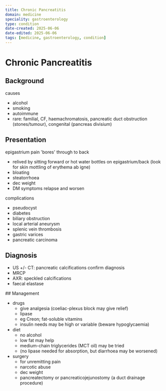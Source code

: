 ```yaml
---
title: Chronic Pancreatitis
domain: medicine
speciality: gastroenterology
type: condition
date-created: 2025-06-06
date-edited: 2025-06-06
tags: [medicine, gastroenterology, condition]
---
```


# Chronic Pancreatitis

## Background
causes
- alcohol
- smoking
- autoimmune
- rare: familial, CF, haemachromatosis, pancreatic duct obstruction (stones/tumour), congenital (pancreas divisium)

## Presentation
epigastrium pain 'bores' through to back
- relived by sitting forward or hot water bottles on epigastrium/back (look for skin mottling of erythema ab igne)
- bloating 
- steatorrhoea
- dec weight
- DM
symptoms relapse and worsen

complications
- pseudocyst
- diabetes
- biliary obstruction
- local arterial aneurysm
- splenic vein thrombosis
- gastric varices
- pancreatic carcinoma

## Diagnosis
- US +/- CT: pancreatic calcifications confirm diagnosis
- MRCP
- AXR: speckled calcifications
- faecal elastase

## Management
- drugs
  - give analgesia (coeliac-plexus block may give relief)
  - lipase
  - eg Creon; fat-soluble vitamins
  - insulin needs may be high or variable (beware hypoglycaemia)
- diet
  - no alcohol
  - low fat may help
  - medium-chain triglycerides (MCT oil) may be tried
  - (no lipase needed for absorption, but diarrhoea may be worsened)
- surgery
  - for unremitting pain
  - narcotic abuse
  - dec weight
  - pancreatectomy or pancreaticojejunostomy (a duct drainage procedure)
